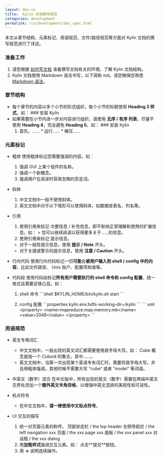 ```yaml
---
layout: dev-cn
title:  Kylin 文档撰写规范
categories: development
permalink: /cn/development/doc_spec.html
---
```



本文从章节结构、元素标记、用语规范、文件/路径规范等方面对 Kylin 文档的撰写规范进行了详述。

### 准备工作

1. 请您根据 [如何写文档](howto_docs.cn.md) 准备撰写文档有关的环境，了解 Kylin 文档结构。
2. Kylin 文档使用 Markdown 语法书写，以下简称 md。请您确保您熟悉 [Markdown 语法](https://guides.github.com/features/mastering-markdown/)。

### 章节结构

- 每个章节的内容以多个小节的形式组织，每个小节的标题使用 **Heading 3 样式**。如：
	\#\#\# 安装 Kylin
- 如果需要在小节内进一步对内容进行组织，请使用 **无序 / 有序 列表**，尽量不使用 **Heading 4**，完全避免 **Heading 5**。如：
	\### 安装 Kylin
	1. 首先，……
        \* 运行……
        \* 解压……

### 元素标记

- 粗体
  使用粗体标记您需要强调的内容。如：
  1. 强调 GUI 上某个组件的名称。
  2. 强调一个新概念。
  3. 强调用户在阅读时容易忽略的否定词。

- 斜体
  1. 中文文档中一般不使用斜体。
  2. 英文文档中对于以下情形可以使用斜体，如数据库表名、列名等。

- 引用
  1. 使用引用来标记 次要信息 / 补充信息，即不影响正常理解和使用的扩展信息。如：
  	&gt; 您可以继续阅读以获得更多关于……的信息。
  2. 使用引用来标记 提示信息。
  	- 对于一般性提示信息，使用 **提示 / Note** 开头。
  	- 对于关键或警示的提示信息，使用 **注意 / Caution** 开头。

- 行内代码
  使用行内代码标记一切**可能**会**被用户输入到 shell / config 中的内容**，比如文件路径、 Unix 账户、配置项和值等。

- 代码段
  使用代码段标记**所有用户需要执行的 shell 命令和 config 配置**，统一格式且需要足够凸显。如：

  1. shell 命令
  \`\`\`shell
  $KYLIN_HOME/bin/kylin.sh start
  \`\`\`

  2. config 配置
    \`\`\`properties
    kylin.env.hdfs-working-dir=/kylin
    \`\`\`
    \`\`\` xml
    &lt;property&gt;
    &lt;name&gt;mapreduce.map.memory.mb&lt;/name&gt;
    &lt;value>2048&lt;/value&gt;
    &lt;/property&gt;
    \`\`\`


### 用语规范

- 英文专用词汇
  - 中文文档中，一般出现的英文词汇都需要使用首字母大写。如：
  	Cube 概念是指一个 Cuboid 的集合，其中……。
  - 英文文档中，当第一次出现某个英语专有词汇时，需要将首字母大写，并且用粗体强调，其他时候不需要大写 ”cube“ 或者 ”model“ 等词语。

- 中英文（数字）混合
  在中文版中，所有出现的英文（数字）需要在两端中英文交界处添加一个**额外英文半角空格**，以增强中英文混排的美观性和可读性。
- 标点符号
  - 在中文文档中，**请一律使用中文标点符号**。

- UI 交互的描写
  1. 统一对页面元素的称呼。
    顶部状态栏 / the top header
    左侧导航栏 / the left navigation
    xxx 页面 / the xxx page
    xxx 面板 / the xxx panel
    xxx 对话框 / the xxx dialog
  2. 用**加粗样式**强调交互元素。如：
    点击\*\*提交\*\*按钮。
  3. 用 **->** 说明连续操作。